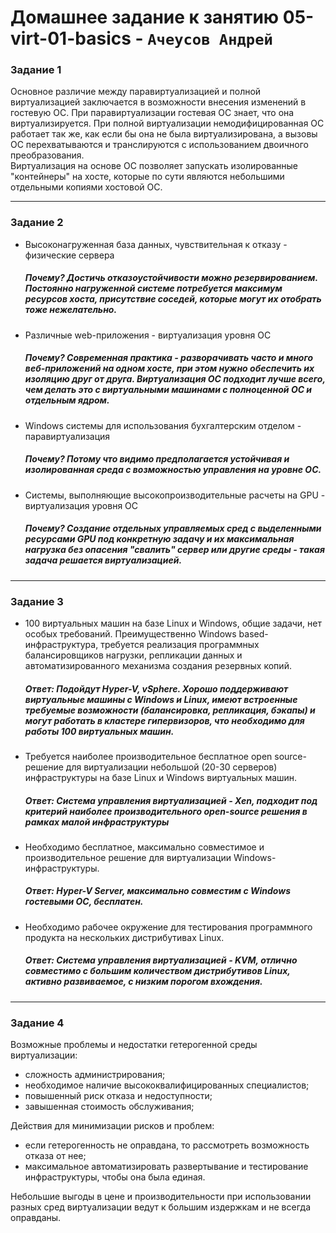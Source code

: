 # Домашнее задание к занятию  05-virt-01-basics - `Ачеусов Андрей`

### Задание 1


Основное различие между паравиртуализацией и полной виртуализацией заключается в возможности внесения изменений в гостевую ОС. При паравиртуализации гостевая ОС знает, что она виртуализируется. При полной виртуализации немодифицированная ОС работает так же, как если бы она не была виртуализирована, а вызовы ОС перехватываются и транслируются с использованием двоичного преобразования.  
Виртуализация на основе ОС позволяет запускать изолированные "контейнеры" на хосте, которые по сути являются небольшими отдельными копиями хостовой ОС.  


---



### Задание 2


* Высоконагруженная база данных, чувствительная к отказу - физические сервера
  ##### Почему? Достичь отказоустойчивости можно резервированием. Постоянно нагруженной системе потребуется максимум ресурсов хоста, присутствие соседей, которые могут их отобрать тоже нежелательно.
* Различные web-приложения - виртуализация уровня ОС
  ##### Почему? Современная практика - разворачивать часто и много веб-приложений на одном хосте, при этом нужно обеспечить их изоляцию друг от друга. Виртуализация ОС подходит лучше всего, чем делать это с виртуальными машинами с полноценной ОС и отдельным ядром.
* Windows системы для использования бухгалтерским отделом - паравиртуализация
  ##### Почему? Потому что видимо предполагается устойчивая и изолированная среда с возможностью управления на уровне ОС.
* Системы, выполняющие высокопроизводительные расчеты на GPU - виртуализация уровня ОС
  ##### Почему? Создание отдельных управляемых сред с выделенными ресурсами GPU под конкретную задачу и их максимальная нагрузка без опасения "свалить" сервер или другие среды - такая задача решается виртуализацией.


---



### Задание 3


* 100 виртуальных машин на базе Linux и Windows, общие задачи, нет особых требований. Преимущественно Windows based-инфраструктура, требуется реализация программных балансировщиков нагрузки, репликации данных и автоматизированного механизма создания резервных копий.
  ##### Ответ: Подойдут Hyper-V, vSphere. Хорошо поддерживают виртуальные машины с Windows и Linux, имеют встроенные требуемые возможности (балансировка, репликация, бэкапы) и могут работать в кластере гипервизоров, что необходимо для работы 100 виртуальных машин.
* Требуется наиболее производительное бесплатное open source-решение для виртуализации небольшой (20-30 серверов) инфраструктуры на базе Linux и Windows виртуальных машин.
  ##### Ответ: Система управления виртуализацией - Xen, подходит под критерий наиболее производительного open-source решения в рамках малой инфраструктуры
* Необходимо бесплатное, максимально совместимое и производительное решение для виртуализации Windows-инфраструктуры.
  ##### Ответ: Hyper-V Server, максимально совместим c Windows гостевыми ОС, бесплатен.
* Необходимо рабочее окружение для тестирования программного продукта на нескольких дистрибутивах Linux.
  ##### Ответ: Система управления виртуализацией - KVM, отлично совместимо с большим количеством дистрибутивов Linux, активно развиваемое, с низким порогом вхождения.


---



### Задание 4


Возможные проблемы и недостатки гетерогенной среды виртуализации:  
* сложность администрирования;
* необходимое наличие высококвалифицированных специалистов;
* повышенный риск отказа и недоступности;
* завышенная стоимость обслуживания;

Действия для минимизации рисков и проблем:  
* если гетерогенность не оправдана, то рассмотреть возможность отказа от нее;
* максимальное автоматизировать развертывание и тестирование инфраструктуры, чтобы она была единая.  

Небольшие выгоды в цене и производительности при использовании разных сред виртуализации ведут к большим издержкам и не всегда оправданы.
